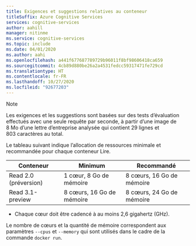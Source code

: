 ```yaml
---
title: Exigences et suggestions relatives au conteneur
titleSuffix: Azure Cognitive Services
services: cognitive-services
author: aahill
manager: nitinme
ms.service: cognitive-services
ms.topic: include
ms.date: 04/01/2020
ms.author: aahi
ms.openlocfilehash: a441f677687789729b96011f8bf98606418ca659
ms.sourcegitcommit: 4cb89d880be26a2a4531fedcc59317471fe729cd
ms.translationtype: HT
ms.contentlocale: fr-FR
ms.lasthandoff: 10/27/2020
ms.locfileid: "92677203"
---
```

> [!NOTE]
> Les exigences et les suggestions sont basées sur des tests d’évaluation effectués avec une seule requête par seconde, à partir d’une image de 8 Mo d’une lettre d’entreprise analysée qui contient 29 lignes et 803 caractères au total.

Le tableau suivant indique l’allocation de ressources minimale et recommandée pour chaque conteneur Lire.

| Conteneur | Minimum | Recommandé |
|-----------|---------|-------------|
| Read 2.0 (préversion) | 1 cœur, 8 Go de mémoire |  8 cœurs, 16 Go de mémoire |
| Read 3.1-preview | 8 cœurs, 16 Go de mémoire | 8 cœurs, 24 Go de mémoire |

* Chaque cœur doit être cadencé à au moins 2,6 gigahertz (GHz).

Le nombre de cœurs et la quantité de mémoire correspondent aux paramètres `--cpus` et `--memory` qui sont utilisés dans le cadre de la commande `docker run`.
